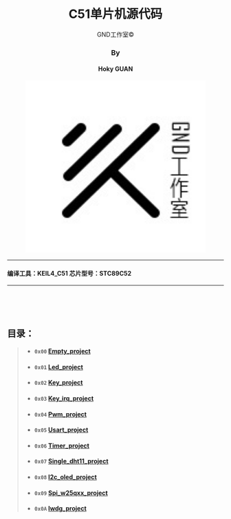 <div align="center">
<h1>
 C51单片机源代码
 </h1>
GND工作室&copy; 
 <h3>By <h4>Hoky GUAN</h4></h3>
</div>

 <div align="center">
   <img src='../pic/GND-logo.jpg' height="400" width="420"/>
 </div>

***
#### 编译工具：KEIL4_C51 芯片型号：STC89C52
---

<br>
<br>
<br>

## 目录：


>* #### `0x00`  [Empty_project](../STC89C52/keil4_project/0.empty_project/)
>* #### `0x01`  [Led_project](../STC89C52/keil4_project/1.led_project/)
>* #### `0x02`  [Key_project](../STC89C52/keil4_project/2.key_project/)
>* #### `0x03`  [Key_irq_project](../STC89C52/keil4_project/3.key_irq_project/)
>* #### `0x04`  [Pwm_project](../STC89C52/keil4_project/4.pwm_project/)
>* #### `0x05`  [Usart_project](../STC89C52/keil4_project/5.uart_project/)
>* #### `0x06`  [Timer_project](../STC89C52/keil4_project/6.timer_project/)
>* #### `0x07`  [Single_dht11_project](../STC89C52/keil4_project/7.single_dht11_project/)
>* #### `0x08`  [I2c_oled_project](../STC89C52/keil4_project/8.i2c_oled_project/)
>* #### `0x09`  [Spi_w25qxx_project](../STC89C52/keil4_project/9.spi_w25qxx_project/)
>* #### `0x0A`  [Iwdg_project](../STC89C52/keil4_project/10.iwdg_project/)

